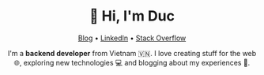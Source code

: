 <div align="center">
    <h1>👋 Hi, I'm Duc</h1>
    <p>
        <a href="https://vietduc01100001.tech" target="_blank" title="Blog">Blog</a> • <a href="https://www.linkedin.com/in/hellovietduc/" target="_blank" title="LinkedIn">LinkedIn</a> • <a href="https://stackoverflow.com/users/8943850" target="_blank" title="Stack Overflow">Stack Overflow</a>
    </p>
    <p>
        I'm a <b>backend developer</b> from Vietnam 🇻🇳. I love creating stuff for the web 🌐, exploring new technologies 💻 and blogging about my experiences 📓.
    </p>
</div>
